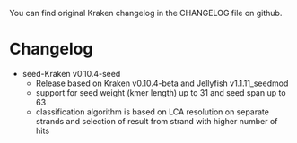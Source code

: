 You can find original Kraken changelog in the CHANGELOG file on github.

# Changelog

- seed-Kraken v0.10.4-seed
    - Release based on Kraken v0.10.4-beta and Jellyfish v1.1.11_seedmod
    - support for seed weight (kmer length) up to 31 and seed span up to 63
    - classification algorithm is based on LCA resolution on separate strands and selection 
    of result from strand with higher number of hits
